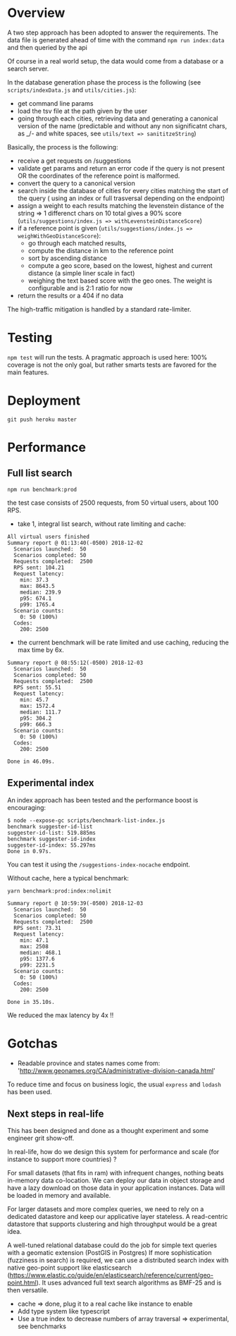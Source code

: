 # Overview

A two step approach has been adopted to answer the requirements. The data file is generated ahead of time with the command `npm run index:data` and then queried by the api

Of course in a real world setup, the data would come from a database or a search server.

In the database generation phase the process is the following (see `scripts/indexData.js` and `utils/cities.js`):

- get command line params
- load the tsv file at the path given by the user
- going through each cities, retrieving data and generating a canonical version of the name (predictable and without any non significatnt chars, as \_/- and white spaces, see `utils/text => sanititzeString`)

Basically, the process is the following:

- receive a get requests on /suggestions
- validate get params and return an error code if the query is not present OR the coordinates of the reference point is malformed.
- convert the query to a canonical version
- search inside the database of cities for every cities matching the start of the query ( using an index or full trasversal depending on the endpoint)
- assign a weight to each results matching the levenstein distance of the string => 1 differenct chars on 10 total gives a 90% score (`utils/suggestions/index.js => withLevensteinDistanceScore`)
- if a reference point is given (`utils/suggestions/index.js => weighWithGeoDistanceScore`):
  - go through each matched results,
  - compute the distance in km to the reference point
  - sort by ascending distance
  - compute a geo score, based on the lowest, highest and current distance (a simple liner scale in fact)
  - weighing the text based score with the geo ones. The weight is configurable and is 2:1 ratio for now
- return the results or a 404 if no data

The high-traffic mitigation is handled by a standard rate-limiter.

# Testing

`npm test` will run the tests. A pragmatic approach is used here: 100% coverage is not the only goal, but rather smarts tests are favored for the main features.

# Deployment

`git push heroku master`

# Performance

## Full list search

`npm run benchmark:prod`

the test case consists of 2500 requests, from 50 virtual users, about 100 RPS.

- take 1, integral list search, without rate limiting and cache:

```
All virtual users finished
Summary report @ 01:13:40(-0500) 2018-12-02
  Scenarios launched:  50
  Scenarios completed: 50
  Requests completed:  2500
  RPS sent: 104.21
  Request latency:
    min: 37.3
    max: 8643.5
    median: 239.9
    p95: 674.1
    p99: 1765.4
  Scenario counts:
    0: 50 (100%)
  Codes:
    200: 2500
```

- the current benchmark will be rate limited and use caching, reducing the max time by 6x.

```
Summary report @ 08:55:12(-0500) 2018-12-03
  Scenarios launched:  50
  Scenarios completed: 50
  Requests completed:  2500
  RPS sent: 55.51
  Request latency:
    min: 45.7
    max: 1572.4
    median: 111.7
    p95: 304.2
    p99: 666.3
  Scenario counts:
    0: 50 (100%)
  Codes:
    200: 2500

Done in 46.09s.

```

## Experimental index

An index approach has been tested and the performance boost is encouraging:

```
$ node --expose-gc scripts/benchmark-list-index.js
benchmark suggester-id-list
suggester-id-list: 519.885ms
benchmark suggester-id-index
suggester-id-index: 55.297ms
Done in 0.97s.
```

You can test it using the `/suggestions-index-nocache` endpoint.

Without cache, here a typical benchmark:

```
yarn benchmark:prod:index:nolimit

Summary report @ 10:59:39(-0500) 2018-12-03
  Scenarios launched:  50
  Scenarios completed: 50
  Requests completed:  2500
  RPS sent: 73.31
  Request latency:
    min: 47.1
    max: 2508
    median: 468.1
    p95: 1377.6
    p99: 2231.5
  Scenario counts:
    0: 50 (100%)
  Codes:
    200: 2500

Done in 35.10s.

```

We reduced the max latency by 4x !!

# Gotchas

- Readable province and states names come from: 'http://www.geonames.org/CA/administrative-division-canada.html'

To reduce time and focus on business logic, the usual `express` and `lodash` has been used.

## Next steps in real-life

This has been designed and done as a thought experiment and some engineer grit show-off.

In real-life, how do we design this system for performance and scale (for instance to support more countries) ?

For small datasets (that fits in ram) with infrequent changes, nothing beats in-memory data co-location. We can deploy our data in object storage and have a lazy download on those data in your application instances. Data will be loaded in memory and available.

For larger datasets and more complex queries, we need to rely on a dedicated datastore and keep our applicative layer stateless.
A read-centric datastore that supports clustering and high throughput would be a great idea.

A well-tuned relational database could do the job for simple text queries with a geomatic extension (PostGIS in Postgres)
If more sophistication (fuzziness in search) is required, we can use a distributed search index with native geo-point support like elasticsearch (https://www.elastic.co/guide/en/elasticsearch/reference/current/geo-point.html). It uses advanced full text search algorithms as BMF-25 and is then versatile.

- cache => done, plug it to a real cache like instance to enable
- Add type system like typescript
- Use a true index to decrease numbers of array traversal => experimental, see benchmarks
